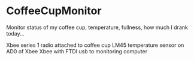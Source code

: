 CoffeeCupMonitor
================

Monitor status of my coffee cup, temperature, fullness, how much I drank today...

Xbee series 1 radio attached to coffee cup
LM45 temperature sensor on AD0 of Xbee
Xbee with FTDI usb to monitoring computer


